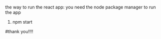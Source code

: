 the way to run the react app:
you need the node package manager to run the app
1. npm start

#thank you!!!!

